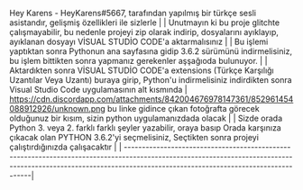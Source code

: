 Hey Karens - HeyKarens#5667, tarafından yapılmış bir türkçe sesli asistandır, gelişmiş özellikleri ile sizlerle | |
Unutmayın ki bu proje glitchte çalışmayabilir, bu nedenle projeyi zip olarak indirip, dosyalarını ayıklayıp, ayıklanan dosyayı VİSUAL STUDİO CODE'a aktarmalısınız | |
Bu işlemi yaptıktan sonra Pythonun ana sayfasına gidip 3.6.2 sürümünü indirmelisiniz, bu işlem bittikten sonra yapmanız gerekenler aşşağıoda bulunuyor. | |
Aktardıkten sonra VİSUAL STUDİO CODE'a extensions (Türkçe Karşılığı Uzantılar Veya Uzantı) buraya girip, Python'u indirmelisiniz indirdikten sonra Visual Studio Code uygulamasının alt kısmında | https://cdn.discordapp.com/attachments/842004676978147361/852961454088912926/unknown.png bu linke gidince çıkan fotoğrafta görecek olduğunuz bir kısım, sizin python uygulamanızdada olacak | |
Sizde orada Python 3. veya 2. farklı farklı şeyler yazabilir, oraya basıp Orada karşınıza çıkacak olan PYTHON 3.6.2'yi seçmelisiniz, Seçtikten sonra projeyi çalıştırdığınızda çalışacaktır | | ----------------------------------------------------------------------------------------------------------------------------------------------------------------------------------------------------------------|